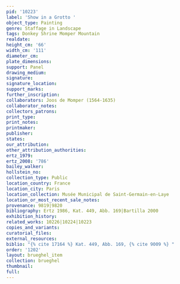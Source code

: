 ```yaml
---
pid: '10223'
label: 'Show in a Grotto '
object_type: Painting
genre: Staffage in Landscape
tags: Donkey Shrine Momper Mountain
realdate: 
height_cm: '66'
width_cm: '111'
diameter_cm: 
plate_dimensions: 
support: Panel
drawing_medium: 
signature: 
signature_location: 
support_marks: 
further_inscription: 
collaborators: Joos de Momper (1564-1635)
collaborator_notes: 
collectors_patrons: 
print_type: 
print_notes: 
printmaker: 
publisher: 
states: 
our_attribution: 
other_attribution_authorities: 
ertz_1979: 
ertz_2008: '786'
bailey_walker: 
hollstein_no: 
collection_type: Public
location_country: France
location_city: Paris
location_collection: Musée Municipal de Saint-Germain-en-Laye
location_or_most_recent_sale_notes: 
provenance: 9819|9820
bibliography: Ertz 1986, Kat. 449, Abb. 169|Bartilla 2000
exhibition_history: 
related_works: 10226|10224|10223
copies_and_variants: 
curatorial_files: 
external_resources: 
biblio: "{% cite 17164 %} Kat. 449, Abb. 169, {% cite 9009 %} "
order: '1202'
layout: brueghel_item
collection: brueghel
thumbnail: 
full: 
---
```

